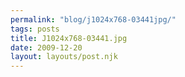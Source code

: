 ```yaml
---
permalink: "blog/j1024x768-03441jpg/"
tags: posts
title: J1024x768-03441.jpg
date: 2009-12-20
layout: layouts/post.njk
---
```


